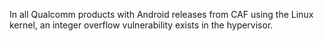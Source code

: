 In all Qualcomm products with Android releases from CAF using the Linux kernel, an integer overflow vulnerability exists in the hypervisor.